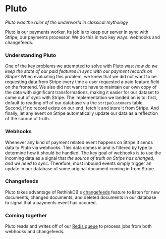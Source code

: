 # Pluto

*Pluto was the ruler of the underworld in classical mythology*

Pluto is our payments worker. Its job is to keep our server in sync with Stripe, our payments processor. We do this in two key ways: webhooks and changefeeds.

### Understanding Pluto

One of the key problems we attempted to solve with Pluto was: *how do we keep the state of our paid features in sync with our payment records on Stripe?* When evaluating this problem, we knew that we did not want to be requesting data from Stripe every time a user requested a paid feature field on the frontend. We also did not want to have to maintain our own copy of the data with significant transformations, making it easier for our dataset to come out of sync with Stripe. The implementation we landed on is to: first, default to reading off of our database via the `stripeCustomers` table. Second, if no record exists on our end, fetch it and store it from Stripe. And finally, let any event on Stripe automatically update our data as a reflection of the source of truth.

### Webhooks

Whenever any kind of payment related event happens on Stripe it sends data to Pluto via webhooks. This data comes in and is filtered by type to determine how it should be handled. The key goal of webhooks is to use the incoming data as a signal that *the source of truth on Stripe has changed, and we need to sync*. Therefore, most inbound events simply trigger an update in our database of some original document coming in from Stripe.

### Changefeeds

Pluto takes advantage of RethinkDB's [changefeeds](https://rethinkdb.com/docs/changefeeds/javascript/) feature to listen for new documents, changed documents, and deleted documents in our database to signal that a payments event has occured.

### Coming together

Pluto reads and writes off of our [Redis queue](../background-jobs.md) to process jobs from both webhooks and changefeeds.